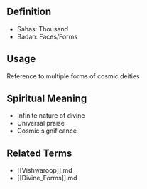 
## Definition

- Sahas: Thousand
- Badan: Faces/Forms

## Usage

Reference to multiple forms of cosmic deities

## Spiritual Meaning

- Infinite nature of divine
- Universal praise
- Cosmic significance

## Related Terms

- [[Vishwaroop]].md
- [[Divine_Forms]].md